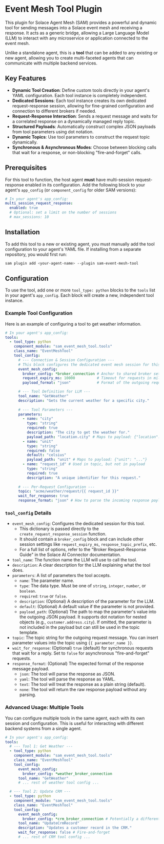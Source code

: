 # Event Mesh Tool Plugin

This plugin for Solace Agent Mesh (SAM) provides a powerful and dynamic tool for sending messages into a Solace event mesh and receiving a response. It acts as a generic bridge, allowing a Large Language Model (LLM) to interact with any microservice or application connected to the event mesh.

Unlike a standalone agent, this is a **tool** that can be added to any existing or new agent, allowing you to create multi-faceted agents that can communicate with multiple backend services.

## Key Features

- **Dynamic Tool Creation**: Define custom tools directly in your agent's YAML configuration. Each tool instance is completely independent.
- **Dedicated Sessions**: Each tool instance creates its own dedicated request-response session, allowing for fine-grained configuration and connection to different brokers if needed.
- **Request-Response Interaction**: Sends a request message and waits for a correlated response on a dynamically managed reply topic.
- **Structured Payloads**: Automatically construct complex JSON payloads from tool parameters using dot notation.
- **Dynamic Topics**: Use tool parameters to construct the request topic dynamically.
- **Synchronous & Asynchronous Modes**: Choose between blocking calls that wait for a response, or non-blocking "fire-and-forget" calls.

## Prerequisites

For this tool to function, the host agent **must** have multi-session request-response enabled in its configuration. Add the following block to your agent's `app_config` (or `component_config` for older SAM versions):

```yaml
# In your agent's app_config:
multi_session_request_response:
  enabled: true
  # Optional: set a limit on the number of sessions
  # max_sessions: 10
```

## Installation

To add this tool to a new or existing agent, you must manually add the tool configuration to your agent's YAML file. If installing from a separate repository, you would first run:

```bash
sam plugin add <your-agent-name> --plugin sam-event-mesh-tool
```

## Configuration

To use the tool, add one or more `tool_type: python` blocks to the `tools` list in your agent's `app_config`. Each block will create a new, independent tool instance.

### Example Tool Configuration

Here is an example of configuring a tool to get weather information.

```yaml
# In your agent's app_config:
tools:
  - tool_type: python
    component_module: "sam_event_mesh_tool.tools"
    class_name: "EventMeshTool"
    tool_config:
      # --- Connection & Session Configuration ---
      # This block configures the dedicated event mesh session for this tool.
      event_mesh_config:
        broker_config: *broker_connection # Anchor to shared broker settings
        request_expiry_ms: 10000          # Timeout for requests in milliseconds
        payload_format: "json"            # Format of the outgoing request payload

      # --- Tool Definition for LLM ---
      tool_name: "GetWeather"
      description: "Gets the current weather for a specific city."
      
      # --- Tool Parameters ---
      parameters:
        - name: "city"
          type: "string"
          required: true
          description: "The city to get the weather for."
          payload_path: "location.city" # Maps to payload: {"location": {"city": "..."}}
        - name: "unit"
          type: "string"
          required: false
          default: "celsius"
          payload_path: "unit" # Maps to payload: {"unit": "..."}
        - name: "request_id" # Used in topic, but not in payload
          type: "string"
          required: true
          description: "A unique identifier for this request."
      
      # --- Per-Request Configuration ---
      topic: "acme/weather/request/{{ request_id }}"
      wait_for_response: true
      response_format: "json" # How to parse the incoming response payload
```

### `tool_config` Details

-   `event_mesh_config`: Configures the dedicated session for this tool.
    -   This dictionary is passed directly to the `create_request_response_session` function.
    -   It should contain a `broker_config` block and can include other session settings like `request_expiry_ms`, `response_topic_prefix`, etc.
    -   For a full list of options, refer to the "Broker Request-Response Guide" in the Solace AI Connector documentation.
-   `tool_name`: The function name the LLM will use to call the tool.
-   `description`: A clear description for the LLM explaining what the tool does.
-   `parameters`: A list of parameters the tool accepts.
    -   `name`: The parameter name.
    -   `type`: The data type. Must be one of `string`, `integer`, `number`, or `boolean`.
    -   `required`: `true` or `false`.
    -   `description`: (Optional) A description of the parameter for the LLM.
    -   `default`: (Optional) A default value if the parameter is not provided.
    -   `payload_path`: (Optional) The path to map the parameter's value into the outgoing JSON payload. It supports dot notation for nested objects (e.g., `customer.address.city`). If omitted, the parameter is not included in the payload but can still be used in the topic template.
-   `topic`: The topic string for the outgoing request message. You can insert parameter values into the topic using `{{ parameter_name }}`.
-   `wait_for_response`: (Optional) `true` (default) for synchronous requests that wait for a reply. Set to `false` for asynchronous "fire-and-forget" requests.
-   `response_format`: (Optional) The expected format of the response message payload.
    -   `json`: The tool will parse the response as JSON.
    -   `yaml`: The tool will parse the response as YAML.
    -   `text`: The tool will treat the response as a plain string (default).
    -   `none`: The tool will return the raw response payload without any parsing.

### Advanced Usage: Multiple Tools

You can configure multiple tools in the same agent, each with its own session and configuration. This is useful for interacting with different backend systems from a single agent.

```yaml
# In your agent's app_config:
tools:
  # --- Tool 1: Get Weather ---
  - tool_type: python
    component_module: "sam_event_mesh_tool.tools"
    class_name: "EventMeshTool"
    tool_config:
      event_mesh_config:
        broker_config: *weather_broker_connection
      tool_name: "GetWeather"
      # ... rest of weather tool config ...

  # --- Tool 2: Update CRM ---
  - tool_type: python
    component_module: "sam_event_mesh_tool.tools"
    class_name: "EventMeshTool"
    tool_config:
      event_mesh_config:
        broker_config: *crm_broker_connection # Potentially a different broker
      tool_name: "UpdateCrmRecord"
      description: "Updates a customer record in the CRM."
      wait_for_response: false # Fire-and-forget
      # ... rest of CRM tool config ...
```
